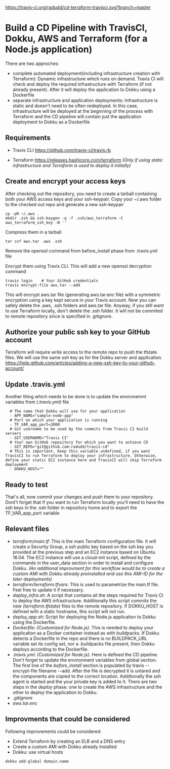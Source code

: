 https://travis-ci.org/radudd/cd-terraform-travisci.svg?branch=master
# Build a CD Pipeline with TravisCI, Dokku, AWS and Terraform (for a Node.js application)

There are two approches: 
- complete automated deployment(including infrastructure creation with Terraform): Dynamic infrastructure which runs on demand. Travis CI will check and deploy the required infrastructure with Terraform (if not already present). After it will deploy the application to Dokku using a Dockerfile
- separate infrastructure and application deployments: Infrastructure is static and doesn't need to be often redeployed. In this case, infrastructure will be deployed at the beginning of the process with Terraform and the CD pipeline will contain just the application deployment to Dokku as a Dockerfile

## Requirements
- Travis CLI https://github.com/travis-ci/travis.rb

- Terraform https://releases.hashicorp.com/terraform *(Only if using static infrastructure and Terraform is used to deploy it initially)*

## Create and encrypt your access keys
After checking out the repository, you need to create a tarball containing both your AWS access keys and your ssh-keypair. Copy your ~/.aws folder to the checked out repo and generate a new ssh-keypair
```shell
cp -pR ~/.aws .
mkdir .ssh && ssh-keygen -q -f .ssh/aws_terraform -C aws_terraform_ssh_key -N '' 
```
Compress them in a tarball
```shell
tar cvf aws.tar .aws .ssh
```
Remove the openssl command from before_install phase from .travis.yml file

Encrypt them using Travis CLI. This will add a new openssl decryption command
```shell
travis login    # Your GitHub credentials
travis encrypt-file aws.tar --add
```
This will encrypt aws.tar file (generating aws.tar.enc file) with a symmetric encryption using a key kept secure in your Travis account.
Now you can safely delete the .aws, .ssh folders and aws.tar file. Anyway, if you still want to use Terraform locally, don't delete the .ssh folder. It will not be commited to remote repository since is specified in .gitignore.

## Authorize your public ssh key to your GitHub account
Terraform will require write access to the remote repo to push the tfstate files. We will use the same ssh key as for the Dokku server and application. https://help.github.com/articles/adding-a-new-ssh-key-to-your-github-account/

## Update .travis.yml
Another thing which needs to be done is to update the environemnt variables from  *(.travis.yml)* file
```
  # The name that Dokku will use for your application
  - APP_NAME="sample-node-app"
  # Port on which your application is running
  - TF_VAR_app_port=3000
  # Git username to be used by the commits from Travis CI build servers
  - GIT_USERNAME="Travis CI"
  # Your own GitHub repository for which you want to achieve CD
  - GIT_REPO="git@github.com:radudd/travis-cd"
  # This is important. Keep this variable undefined, if you want TravisCI to run Terraform to deploy your infrastructure. Otherwise, define your static EC2 instance here and TravisCI will skip Terraform deployment
  - DOKKU_HOST=""
```

## Ready to test
That's all, now commit your changes and push them to your repository. 
Dont't forget that if you want to run Terraform locally you'll need to have the ssh keys in the .ssh folder in repository home and to export the TF_VAR_app_port variable

## Relevant files
- *terraform/main.tf*: 
This is the main Terraform configuration file. It will create a Security Group, a ssh public key based on the ssh key you provided at the previous step and an EC2 instance based on Ubuntu 16.04. The EC2 instance will use a cloud-init script, defined by the commands in the user_data section in order to install and configure Dokku. *(An additional improvment for this workflow would be to create a custom AMI with Dokku already preinstalled and use this AMI-ID for the later deployments)*
- *terraform/terraform.tfvars*: 
This is used to parametrize the main.tf file. Feel free to update it if necessary.
- *deploy_infra.sh*: 
A script that contains all the steps required for Travis CI to deploy the AWS infrastructure. Additionally this script commits the new *(terraform.tfstate)* files to the remote repository. If DOKKU_HOST is defined with a static hostname, this script will not run.
- *deploy_app.sh*: 
Script for deploying the Node.js application to Dokku using the Dockerfile.
- *Dockerfile*: 
*(Customized for Node.js)*. This is needed to deploy your application as a Docker container instead as with buildpacks. If Dokku detects a Dockerfile in the repo and there is no BUILDPACK_URL variable set its config set, nor a .buildpacks file present, then Dokku deploys according to the Dockerfile.
- *.travis.yml*: 
*(Customized for Node.js)*. Here is defined the CD pipeline. Don't forget to update the environment variables from global section. The first line of the *before_install* section is populated by travis --encrypt-file filename --add. After the file is decrypted it is untared and the components are copied to the correct location. Additionally the ssh agent is started and the your private key is added to it.
There are two steps in the *deploy* phase: one to create the AWS infrastructure and the other to deploy the application to Dokku.
- *.gitignore*
- *aws.tar.enc*

## Improvments that could be considered
Following improvements could be considered:
- Extend Terraform by creating an ELB and a DNS entry
- Create a custom AMI with Dokku already installed
- Dokku: use virtual hosts  
```shell
dokku add-global domain.name
``` 
